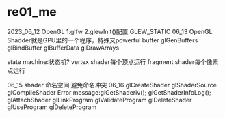 # re01_me
2023_06_12 OpenGL
1.glfw
2.glewInit()配置 GLEW_STATIC
06_13 OpenGL Shadder就是GPU里的一个程序，特殊又powerful
buffer
glGenBuffers
glBindBuffer
glBufferData
glDrawArrays

state machine:状态机?
vertex shader每个顶点运行
fragment shader每个像素点运行

06_15
shader
命名空间:避免命名冲突
06_16
glCreateShader
glShaderSource
glCompileShader
Error message:glGetShaderiv();
glGetShaderInfoLog();
glAttachShader
glLinkProgram
glValidateProgram
glDeleteShader
glUseProgram
glDeleteProgram
